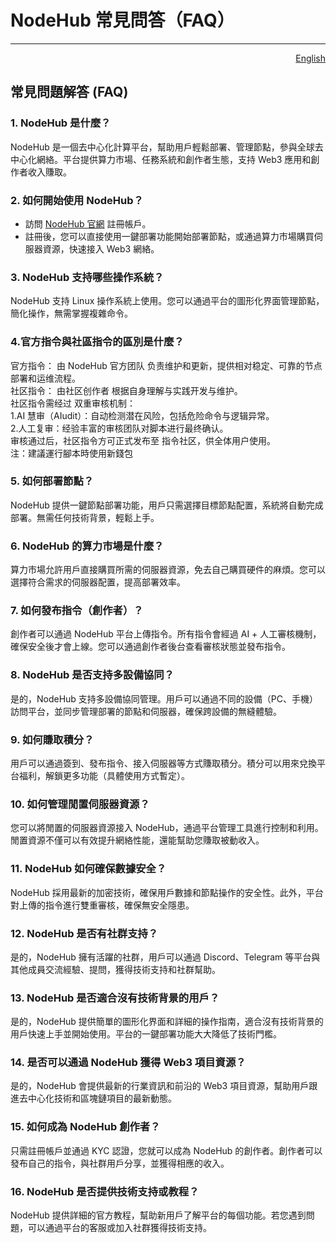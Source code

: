 # NodeHub 常見問答（FAQ）

***

<p align="right"><a href="https://docs.node-x.xyz/en/product-manual/nodehub/nodehub-frequently-asked-questions-faq">English</a></p>

## 常見問題解答 (FAQ)

### 1. NodeHub 是什麼？

NodeHub 是一個去中心化計算平台，幫助用戶輕鬆部署、管理節點，參與全球去中心化網絡。平台提供算力市場、任務系統和創作者生態，支持 Web3 應用和創作者收入賺取。

### 2. 如何開始使用 NodeHub？

* 訪問 [NodeHub 官網](https://hub.node-x.xyz/) 註冊帳戶。
* 註冊後，您可以直接使用一鍵部署功能開始部署節點，或通過算力市場購買伺服器資源，快速接入 Web3 網絡。

### 3. NodeHub 支持哪些操作系統？

NodeHub 支持  Linux 操作系統上使用。您可以通過平台的圖形化界面管理節點，簡化操作，無需掌握複雜命令。

### 4.官方指令與社區指令的區別是什麼？

官方指令：由 NodeHub 官方团队 负责维护和更新，提供相对稳定、可靠的节点部署和运维流程。\
社区指令：由社区创作者 根据自身理解与实践开发与维护。\
社区指令需经过 双重审核机制：\
1.AI 慧审（AIudit）：自动检测潜在风险，包括危险命令与逻辑异常。\
2.人工复审：经验丰富的审核团队对脚本进行最终确认。\
审核通过后，社区指令方可正式发布至 指令社区，供全体用户使用。\
注：建議運行腳本時使用新錢包

### 5. 如何部署節點？

NodeHub 提供一鍵節點部署功能，用戶只需選擇目標節點配置，系統將自動完成部署。無需任何技術背景，輕鬆上手。

### 6. NodeHub 的算力市場是什麼？

算力市場允許用戶直接購買所需的伺服器資源，免去自己購買硬件的麻煩。您可以選擇符合需求的伺服器配置，提高部署效率。

### 7. 如何發布指令（創作者）？

創作者可以通過 NodeHub 平台上傳指令。所有指令會經過 AI + 人工審核機制，確保安全後才會上線。您可以通過創作者後台查看審核狀態並發布指令。

### 8. NodeHub 是否支持多設備協同？

是的，NodeHub 支持多設備協同管理。用戶可以通過不同的設備（PC、手機）訪問平台，並同步管理部署的節點和伺服器，確保跨設備的無縫體驗。

### 9. 如何賺取積分？

用戶可以通過簽到、發布指令、接入伺服器等方式賺取積分。積分可以用來兌換平台福利，解鎖更多功能（具體使用方式暫定）。

### 10. 如何管理閒置伺服器資源？

您可以將閒置的伺服器資源接入 NodeHub，通過平台管理工具進行控制和利用。閒置資源不僅可以有效提升網絡性能，還能幫助您賺取被動收入。

### 11. NodeHub 如何確保數據安全？

NodeHub 採用最新的加密技術，確保用戶數據和節點操作的安全性。此外，平台對上傳的指令進行雙重審核，確保無安全隱患。

### 12. NodeHub 是否有社群支持？

是的，NodeHub 擁有活躍的社群，用戶可以通過 Discord、Telegram 等平台與其他成員交流經驗、提問，獲得技術支持和社群幫助。

### 13. NodeHub 是否適合沒有技術背景的用戶？

是的，NodeHub 提供簡單的圖形化界面和詳細的操作指南，適合沒有技術背景的用戶快速上手並開始使用。平台的一鍵部署功能大大降低了技術門檻。

### 14. 是否可以通過 NodeHub 獲得 Web3 項目資源？

是的，NodeHub 會提供最新的行業資訊和前沿的 Web3 項目資源，幫助用戶跟進去中心化技術和區塊鏈項目的最新動態。

### 15. 如何成為 NodeHub 創作者？

只需註冊帳戶並通過 KYC 認證，您就可以成為 NodeHub 的創作者。創作者可以發布自己的指令，與社群用戶分享，並獲得相應的收入。

### 16. NodeHub 是否提供技術支持或教程？

NodeHub 提供詳細的官方教程，幫助新用戶了解平台的每個功能。若您遇到問題，可以通過平台的客服或加入社群獲得技術支持。
